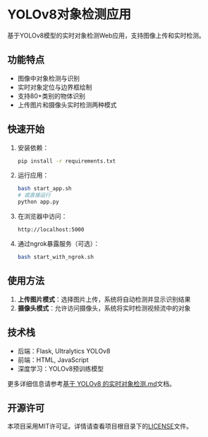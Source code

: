 # YOLOv8对象检测应用

基于YOLOv8模型的实时对象检测Web应用，支持图像上传和实时检测。

## 功能特点

- 图像中对象检测与识别
- 实时对象定位与边界框绘制
- 支持80+类别的物体识别
- 上传图片和摄像头实时检测两种模式

## 快速开始

1. 安装依赖：
   ```bash
   pip install -r requirements.txt
   ```

2. 运行应用：
   ```bash
   bash start_app.sh
   # 或直接运行
   python app.py
   ```

3. 在浏览器中访问：
   ```
   http://localhost:5000
   ```

4. 通过ngrok暴露服务（可选）：
   ```bash
   bash start_with_ngrok.sh
   ```

## 使用方法

1. **上传图片模式**：选择图片上传，系统将自动检测并显示识别结果
2. **摄像头模式**：允许访问摄像头，系统将实时检测视频流中的对象

## 技术栈

- 后端：Flask, Ultralytics YOLOv8
- 前端：HTML, JavaScript
- 深度学习：YOLOv8预训练模型

更多详细信息请参考[基于 YOLOv8 的实时对象检测.md](基于%20YOLOv8%20的实时对象检测.md)文档。

## 开源许可

本项目采用MIT许可证。详情请查看项目根目录下的[LICENSE](/LICENSE)文件。
